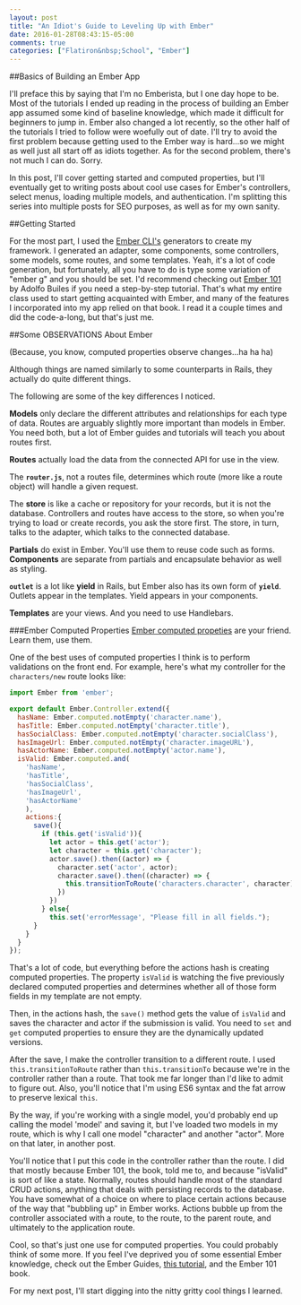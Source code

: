 ```yaml
---
layout: post
title: "An Idiot's Guide to Leveling Up with Ember"
date: 2016-01-28T08:43:15-05:00
comments: true
categories: ["Flatiron&nbsp;School", "Ember"] 
---
```


##Basics of Building an Ember App

I'll preface this by saying that I'm no Emberista, but I one day hope to be. Most of the tutorials I ended up reading in the process of building an Ember app assumed some kind of baseline knowledge, which made it difficult for beginners to jump in. Ember also changed a lot recently, so the other half of the tutorials I tried to follow were woefully out of date. I'll try to avoid the first problem because getting used to the Ember way is hard...so we might as well just all start off as idiots together. As for the second problem, there's not much I can do. Sorry. 

In this post, I'll cover getting started and computed properties, but I'll eventually get to writing posts about cool use cases for Ember's controllers,  select menus, loading multiple models, and authentication. I'm splitting this series into multiple posts for SEO purposes, as well as for my own sanity. 

##Getting Started

For the most part, I used the [Ember CLI's](http://ember-cli.com/) generators to create my framework. I generated an adapter, some components, some controllers, some models, some routes, and some templates. Yeah, it's a lot of code generation, but fortunately, all you have to do is type some variation of "ember g" and you should be set. I'd recommend checking out [Ember 101](https://leanpub.com/ember-cli-101) by Adolfo Builes if you need a step-by-step tutorial. That's what my entire class used to start getting acquainted with Ember, and many of the features I incorporated into my app relied on that book. I read it a couple times and did the code-a-long, but that's just me. 

##Some OBSERVATIONS About Ember 

(Because, you know, computed properties observe changes...ha ha ha)

Although things are named similarly to some counterparts in Rails, they actually do quite different things. 

The following are some of the key differences I noticed. 

**Models** only declare the different attributes and relationships for each type of data. Routes are arguably slightly more important than models in Ember. You need both, but a lot of Ember guides and tutorials will teach you about routes first. 

**Routes** actually load the data from the connected API for use in the view. 

The **`router.js`**, not a routes file, determines which route (more like a route object) will handle a given request. 

The **store** is like a cache or repository for your records, but it is not the database. Controllers and routes have access to the store, so when you're trying to load or create records, you ask the store first. The store, in turn, talks to the adapter, which talks to the connected database. 

**Partials** do exist in Ember. You'll use them to reuse code such as forms. **Components** are separate from partials and encapsulate behavior as well as styling. 

**`outlet`** is a lot like **yield** in Rails, but Ember also has its own form of **`yield`**. Outlets appear in the templates. Yield appears in your components. 

**Templates** are your views. And you need to use Handlebars. 
<!-- more -->

###Ember Computed Properties 
[Ember computed propeties](http://emberjs.com/api/classes/Ember.computed.html) are your friend. Learn them, use them. 

One of the best uses of computed properties I think is to perform validations on the front end. For example, here's what my controller for the `characters/new` route looks like: 

```javascript
import Ember from 'ember';

export default Ember.Controller.extend({
  hasName: Ember.computed.notEmpty('character.name'), 
  hasTitle: Ember.computed.notEmpty('character.title'),
  hasSocialClass: Ember.computed.notEmpty('character.socialClass'),
  hasImageUrl: Ember.computed.notEmpty('character.imageURL'),
  hasActorName: Ember.computed.notEmpty('actor.name'),
  isValid: Ember.computed.and(
    'hasName',
    'hasTitle',
    'hasSocialClass',
    'hasImageUrl',
    'hasActorName'
    ),
    actions:{
      save(){
        if (this.get('isValid')){
          let actor = this.get('actor');
          let character = this.get('character');
          actor.save().then((actor) => {
            character.set('actor', actor);
            character.save().then((character) => {
              this.transitionToRoute('characters.character', character);
            })
          })
        } else{
          this.set('errorMessage', "Please fill in all fields.");
      }
    }
  }
});

```

That's a lot of code, but everything before the actions hash is creating computed properties. The property `isValid` is watching the five previously declared computed properties and determines whether all of those form fields in my template are not empty. 

Then, in the actions hash, the `save()` method gets the value of `isValid` and saves the character and actor if the submission is valid. You need to `set` and `get` computed properties to ensure they are the dynamically updated versions. 

After the save, I make the controller transition to a different route. I used `this.transitionToRoute` rather than `this.transitionTo` because we're in the controller rather than a route. That took me far longer than I'd like to admit to figure out. Also, you'll notice that I'm using ES6 syntax and the fat arrow to preserve lexical `this`. 

By the way, if you're working with a single model, you'd probably end up calling the model 'model' and saving it, but I've loaded two models in my route, which is why I call one model "character" and another "actor". More on that later, in another post. 

You'll notice that I put this code in the controller rather than the route. I did that mostly because Ember 101, the book, told me to, and because "isValid" is sort of like a state. Normally, routes should handle most of the standard CRUD actions, anything that deals with persisting records to the database. You have somewhat of a choice on where to place certain actions because of the way that "bubbling up" in Ember works. Actions bubble up from the controller associated with a route, to the route, to the parent route, and ultimately to the application route.  

Cool, so that's just one use for computed properties. You could probably think of some more. If you feel I've deprived you of some essential Ember knowledge, check out the Ember Guides, [this tutorial](http://ember.vicramon.com/the-ember-object), and the Ember 101 book.

For my next post, I'll start digging into the nitty gritty cool things I learned. 

